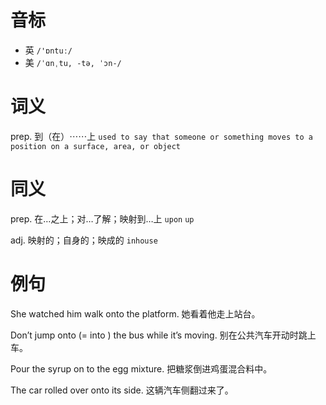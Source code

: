 # 音标

- 英 `/'ɒntuː/`
- 美 `/ˈɑnˌtu, -tə, ˈɔn-/`

# 词义

prep. 到（在）⋯⋯上
`used to say that someone or something moves to a position on a surface, area, or object`

# 同义

prep. 在…之上；对…了解；映射到…上
`upon` `up`

adj. 映射的；自身的；映成的
`inhouse`

# 例句

She watched him walk onto the platform.
她看着他走上站台。

Don’t jump onto (= into ) the bus while it’s moving.
别在公共汽车开动时跳上车。

Pour the syrup on to the egg mixture.
把糖浆倒进鸡蛋混合料中。

The car rolled over onto its side.
这辆汽车侧翻过来了。


